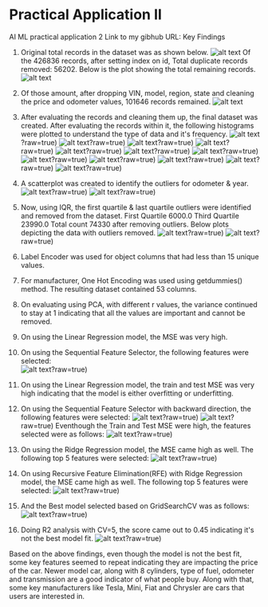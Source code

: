 # Practical Application II
AI ML practical application 2
Link to my gibhub URL: 
Key Findings
1. Original total records in the dataset was as shown below.
![alt text](https://github.com/Pankil-Patel/practical_application_II/blob/main/images/1_Barplot_records_with_null_values.PNG)
   Of the 426836 records, after setting index on id, Total duplicate records removed: 56202. Below is the plot showing the total remaining records.
 ![alt text](https://github.com/Pankil-Patel/practical_application_II/blob/main/images/2_Barplot_records_after_duplicates.PNG)
 2. Of those amount, after dropping VIN, model, region, state and cleaning the price and odometer values, 101646 records remained. 
 ![alt text](https://github.com/Pankil-Patel/practical_application_II/blob/main/images/3_Barplot_records_after_removing_unwanted_columns.PNG)
 3. After evaluating the records and cleaning them up, the final dataset was created. After evaluating the records within it, the following histograms were plotted to understand the type of data and it's frequency.
 ![alt text](https://github.com/Pankil-Patel/practical_application_II/blob/main/images/4a_Histogram_Price.PNG)?raw=true)
 ![alt text](https://github.com/Pankil-Patel/practical_application_II/blob/main/images/4b_Histogram_year.PNG)?raw=true)
 ![alt text](https://github.com/Pankil-Patel/practical_application_II/blob/main/images/4c_Histogram_manufacturer.PNG)?raw=true)
 ![alt text](https://github.com/Pankil-Patel/practical_application_II/blob/main/images/4d_Histogram_condition.PNG)?raw=true)
 ![alt text](https://github.com/Pankil-Patel/practical_application_II/blob/main/images/4e_Histogram_cylinders.PNG)?raw=true)
 ![alt text](https://github.com/Pankil-Patel/practical_application_II/blob/main/images/4f_Histogram_fuel.PNG)?raw=true)
 ![alt text](https://github.com/Pankil-Patel/practical_application_II/blob/main/images/4g_Histogram_odometer.PNG)?raw=true)
 ![alt text](https://github.com/Pankil-Patel/practical_application_II/blob/main/images/4h_Histogram_titlestatus.PNG)?raw=true)
 ![alt text](https://github.com/Pankil-Patel/practical_application_II/blob/main/images/4i_Histogram_transmission.PNG)?raw=true)
 ![alt text](https://github.com/Pankil-Patel/practical_application_II/blob/main/images/4j_Histogram_drive.PNG)?raw=true)
 ![alt text](https://github.com/Pankil-Patel/practical_application_II/blob/main/images/4k_Histogram_type.PNG)?raw=true)
 ![alt text](https://github.com/Pankil-Patel/practical_application_II/blob/main/images/4l_Histogram_paint_color.PNG)?raw=true)
 
 4. A scatterplot was created to identify the outliers for odometer & year. 
 ![alt text](https://github.com/Pankil-Patel/practical_application_II/blob/main/images/5a_year_vs_price.PNG)?raw=true)
 ![alt text](https://github.com/Pankil-Patel/practical_application_II/blob/main/images/5b_odometer_vs_price.PNG)?raw=true)

 5. Now, using IQR, the first quartile & last quartile outliers were identified and removed from the dataset. 
      First Quartile 6000.0
      Third Quartile 23990.0
      Total count 74330 after removing outliers.
    Below plots depicting the data with outliers removed.
 ![alt text](https://github.com/Pankil-Patel/practical_application_II/blob/main/images/5c_year_vs_price_nooutliers.PNG)?raw=true)
 ![alt text](https://github.com/Pankil-Patel/practical_application_II/blob/main/images/5d_odometer_vs_price_nooutliers.PNG)?raw=true)

 6. Label Encoder was used for object columns that had less than 15 unique values.
 7. For manufacturer, One Hot Encoding was used using getdummies() method. The resulting dataset contained 53 columns.
 8. On evaluating using PCA, with different r values, the variance continued to stay at 1 indicating that all the values are 
    important and cannot be removed. 
 9. On using the Linear Regression model, the MSE was very high.

 10. On using the Sequential Feature Selector, the following features were selected:   
 ![alt text](https://github.com/Pankil-Patel/practical_application_II/blob/main/images/10_LinearRegression_SequentialFeatureSelection.PNG)?raw=true)
 7. On using the Linear Regression model, the train and test MSE was very high indicating that the model is either overfitting or underfitting.
 8. On using the Sequential Feature Selector with backward direction, the following features were selected:
  ![alt text](https://github.com/Pankil-Patel/practical_application_II/blob/main/images/11_TrainTestMSE_SFS_LinearRegression_BackwardSelector.PNG)?raw=true)
   ![alt text](https://github.com/Pankil-Patel/practical_application_II/blob/main/images/11_TrainTestMSE_SFS_LinearRegression.PNG)?raw=true)
    Eventhough the Train and Test MSE were high, the features selected were as follows:
       ![alt text](https://github.com/Pankil-Patel/practical_application_II/blob/main/images/12_SelectedFeatures_BackwardSelection.PNG)?raw=true)
 9. On using the Ridge Regression model, the MSE came high as well. The following top 5 features were selected:
 ![alt text](https://github.com/Pankil-Patel/practical_application_II/blob/main/images/13_RidgeRegression_MSE_FeatureSelection.PNG)?raw=true)
 10. On using Recursive Feature Elimination(RFE) with Ridge Regression model, the MSE came high as well. The following top 5 features were selected:
  ![alt text](https://github.com/Pankil-Patel/practical_application_II/blob/main/images/14_RFE_RidgeRegression_MSE_FeatureSelection.PNG)?raw=true)
11. And the Best model selected based on GridSearchCV was as follows:
  ![alt text](https://github.com/Pankil-Patel/practical_application_II/blob/main/images/15_CrossValidation_GridSearchCV_BestModel_MSE.PNG)?raw=true)
12. Doing R2 analysis with CV=5, the score came out to 0.45 indicating it's not the best model fit.
  ![alt text](https://github.com/Pankil-Patel/practical_application_II/blob/main/images/16_R2_CoefficientofDetermination.PNG)?raw=true)

 Based on the above findings, even though the model is not the best fit, some key features seemed to repeat indicating they are impacting the price of the car. Newer model car, along with 8 cylinders, type of fuel, odometer and transmission are a good indicator of what people buy. Along with that, some key manufacturers like Tesla, Mini, Fiat and Chrysler are cars that users are interested in.
